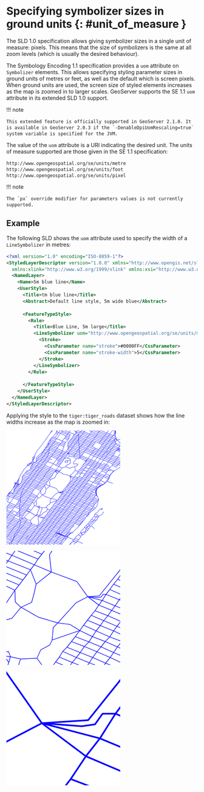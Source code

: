 # Specifying symbolizer sizes in ground units {: #unit_of_measure }

The SLD 1.0 specification allows giving symbolizer sizes in a single unit of measure: pixels. This means that the size of symbolizers is the same at all zoom levels (which is usually the desired behaviour).

The Symbology Encoding 1.1 specification provides a `uom` attribute on `Symbolizer` elements. This allows specifying styling parameter sizes in ground units of metres or feet, as well as the default which is screen pixels. When ground units are used, the screen size of styled elements increases as the map is zoomed in to larger scales. GeoServer supports the SE 1.1 `uom` attribute in its extended SLD 1.0 support.

!!! note

    This extended feature is officially supported in GeoServer 2.1.0. It is available in GeoServer 2.0.3 if the `-DenableDpiUomRescaling=true` system variable is specified for the JVM.

The value of the `uom` attribute is a URI indicating the desired unit. The units of measure supported are those given in the SE 1.1 specification:

    http://www.opengeospatial.org/se/units/metre
    http://www.opengeospatial.org/se/units/foot
    http://www.opengeospatial.org/se/units/pixel

!!! note

    The `px` override modifier for parameters values is not currently supported.

## Example

The following SLD shows the `uom` attribute used to specify the width of a `LineSymbolizer` in metres:

``` xml
<?xml version="1.0" encoding="ISO-8859-1"?>
<StyledLayerDescriptor version="1.0.0" xmlns="http://www.opengis.net/sld" xmlns:ogc="http://www.opengis.net/ogc"
  xmlns:xlink="http://www.w3.org/1999/xlink" xmlns:xsi="http://www.w3.org/2001/XMLSchema-instance">
  <NamedLayer>
    <Name>5m blue line</Name>
    <UserStyle>
      <Title>tm blue line</Title>
      <Abstract>Default line style, 5m wide blue</Abstract>

      <FeatureTypeStyle>
        <Rule>
          <Title>Blue Line, 5m large</Title>
          <LineSymbolizer uom="http://www.opengeospatial.org/se/units/metre">
            <Stroke>
              <CssParameter name="stroke">#0000FF</CssParameter>
              <CssParameter name="stroke-width">5</CssParameter>
            </Stroke>
          </LineSymbolizer>
        </Rule>

      </FeatureTypeStyle>
    </UserStyle>
  </NamedLayer>
</StyledLayerDescriptor>
```

Applying the style to the `tiger:tiger_roads` dataset shows how the line widths increase as the map is zoomed in:

![](images/roads_uom1.png)

![](images/roads_uom2.png)

![](images/roads_uom3.png)
